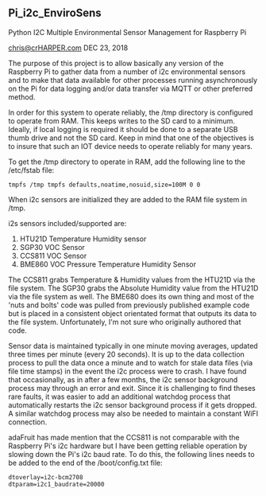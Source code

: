 ## Pi_i2c_EnviroSens
Python I2C Multiple Environmental Sensor Management for Raspberry Pi

chris@crHARPER.com
DEC 23, 2018

The purpose of this project is to allow basically any version of the Raspberry Pi to gather data from a number of i2c environmental sensors and to make that data available for other processes running asynchronously on the Pi for data logging and/or data transfer via MQTT or other preferred method.

In order for this system to operate reliably, the /tmp directory is configured to operate from RAM. This keeps writes to the SD card to a minimum.  Ideally, if local logging is required it should be done to a separate USB thumb drive and not the SD card.  Keep in mind that one of the objectives is to insure that such an IOT device needs to operate reliably for many years.

To get the /tmp directory to operate in RAM, add the following line to the /etc/fstab file:

	tmpfs /tmp tmpfs defaults,noatime,nosuid,size=100M 0 0   

When i2c sensors are initialized they are added to the RAM file system in /tmp.

i2s sensors included/supported are:
1) HTU21D Temperature Humidity sensor
2) SGP30 VOC Sensor
3) CCS811 VOC Sensor
4) BME860 VOC Pressure Temperature Humidity Sensor

The CCS811 grabs Temperature & Humidity values from the HTU21D via the file system.
The SGP30 grabs the Absolute Humidity value from the HTU21D via the file system as well.
The BME680 does its own thing and most of the 'nuts and bolts' code was pulled from previously published example code but is placed in a consistent object orientated format that outputs its data to the file system.  Unfortunately, I'm not sure who originally authored that code.   

Sensor data is maintained typically in one minute moving averages, updated three times per minute (every 20 seconds).  It is up to the data collection process to pull the data once a minute and to watch for stale data files (via file time stamps) in the event the i2c process were to crash.  I have found that occasionally, as in after a few months, the i2c sensor background process may through an error and exit.  Since it is challenging to find theses rare faults, it was easier to add an additional watchdog process that automatically restarts the i2c sensor background process if it gets dropped.  A similar watchdog process may also be needed to maintain a constant WiFI connection.      

adaFruit has made mention that the CCS811 is not comparable with the Raspberry Pi's i2c hardware but I have been getting reliable operation by slowing down the Pi's i2c baud rate.  To do this, the following lines needs to be added to the end of the /boot/config.txt file:

	dtoverlay=i2c-bcm2708
	dtparam=i2c1_baudrate=20000     








